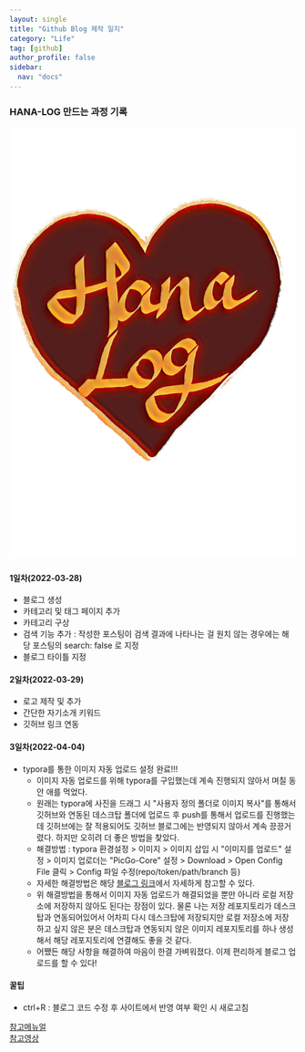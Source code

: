 ```yaml
---
layout: single
title: "Github Blog 제작 일지"
category: "Life"
tag: [github]
author_profile: false
sidebar:
  nav: "docs"
---
```


### HANA-LOG 만드는 과정 기록

<img src="https://raw.githubusercontent.com/hanalog/hanalog.github.io/gh-pages/images/2022-03-28-blogsetting/hanalog_logo_sunrise.png" alt="hanalog_logo_sunrise" style="zoom:80%;" />

#### 1일차(2022-03-28)
- 블로그 생성
- 카테고리 및 태그 페이지 추가
- 카테고리 구상
- 검색 기능 추가 : 작성한 포스팅이 검색 결과에 나타나는 걸 원치 않는 경우에는 해당 포스팅의 search: false 로 지정
- 블로그 타이틀 지정

#### 2일차(2022-03-29)
- 로고 제작 및 추가
- 간단한 자기소개 키워드
- 깃허브 링크 연동

#### 3일차(2022-04-04)

- typora를 통한 이미지 자동 업로드 설정 완료!!!
  - 이미지 자동 업로드를 위해 typora를 구입했는데 계속 진행되지 않아서 며칠 동안 애를 먹었다. 
  - 원래는 typora에 사진을 드래그 시 "사용자 정의 폴더로 이미지 복사"를 통해서 깃허브와 연동된 데스크탑 폴더에 업로드 후 push를 통해서 업로드를 진행했는데 깃허브에는 잘 적용되어도 깃허브 블로그에는 반영되지 않아서 계속 끙끙거렸다. 하지만 오히려 더 좋은 방법을 찾았다.
  - 해결방법 : typora 환경설정 > 이미지 > 이미지 삽입 시 "이미지를 업로드"  설정 > 이미지 업로더는  "PicGo-Core" 설정 > Download > Open Config File 클릭 > Config 파일 수정(repo/token/path/branch 등)
  - 자세한 해결방법은 해당 [블로그 링크](https://donggod.tistory.com/139)에서 자세하게 참고할 수 있다.
  - 위 해결방법을 통해서 이미지 자동 업로드가 해결되었을 뿐만 아니라 로컬 저장소에 저장하지 않아도 된다는 장점이 있다. 물론 나는 저장 레포지토리가 데스크탑과 연동되어있어서 어차피 다시 데스크탑에 저장되지만 로컬 저장소에 저장하고 싶지 않은 분은 데스크탑과 연동되지 않은 이미지 레포지토리를 하나 생성해서 해당 레포지토리에 연결해도 좋을 것 같다.
  - 어쨌든 해당 사항을 해결하여 마음이 한결 가벼워졌다. 이제 편리하게 블로그 업로드를 할 수 있다!

#### 꿀팁
- ctrl+R : 블로그 코드 수정 후 사이트에서 반영 여부 확인 시 새로고침

[참고메뉴얼](https://mmistakes.github.io/minimal-mistakes/docs/quick-start-guide/)  
[참고영상](https://www.youtube.com/playlist?list=PLIMb_GuNnFwfQBZQwD-vCZENL5YLDZekr)
